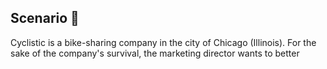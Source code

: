 ## Scenario :monocle_face:	

Cyclistic is a bike-sharing company in the city of Chicago (Illinois). For the sake of the company's survival, the marketing director wants to better 
